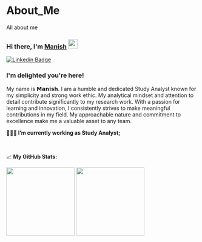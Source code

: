 # About_Me
All about me

### Hi there, I'm <a href="https://www.linkedin.com/in/manish110042/" target="_blank">Manish</a> <img src="https://media.giphy.com/media/hvRJCLFzcasrR4ia7z/giphy.gif" width="25px">

[![Linkedin Badge](https://img.shields.io/badge/-LinkedIn-0e76a8?style=flat-square&logo=Linkedin&logoColor=white)](https://www.linkedin.com/in/manish110042)


### I'm delighted you're here!

My name is 𝗠𝗮𝗻𝗶𝘀𝗵. I am a humble and dedicated Study Analyst known for my simplicity and strong work ethic. My analytical mindset and attention to detail contribute significantly to my research work. With a passion for learning and innovation, I consistently strives to make meaningful contributions in my field. My approachable nature and commitment to excellence make me a valuable asset to any team.

  


**👨🏻‍💻 I’m currently working as Study Analyst;**


</br>


<!--END_SECTION:waka-->


📈 **My GitHub Stats:**

<p>
  <img height="180em" src="https://github-readme-stats.vercel.app/api?username=Manish-Data-Analyst&show_icons=true&hide_border=true&&count_private=true&include_all_commits=true" />
  <img height="180em" src="https://github-readme-stats.vercel.app/api/top-langs/?username=Manish-Data-Analyst&exclude_repo=KNN-Image-Classification&show_icons=true&hide_border=true&layout=compact&langs_count=8"/>
</p>
